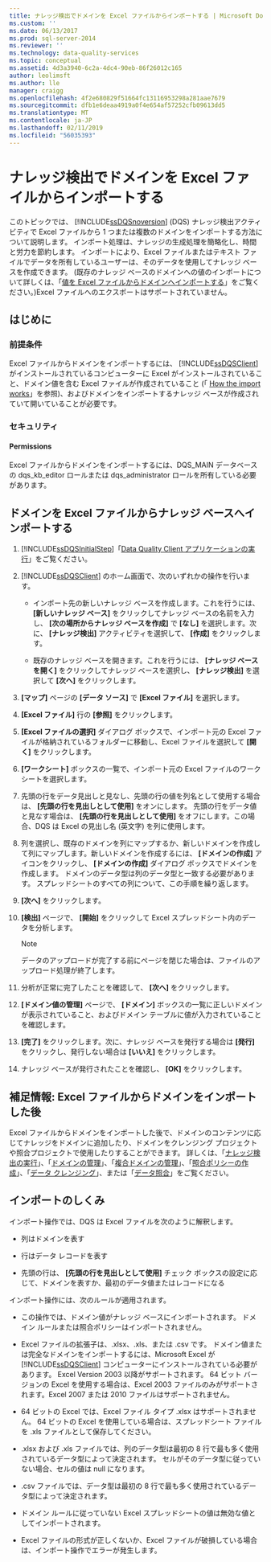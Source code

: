 ```yaml
---
title: ナレッジ検出でドメインを Excel ファイルからインポートする | Microsoft Docs
ms.custom: ''
ms.date: 06/13/2017
ms.prod: sql-server-2014
ms.reviewer: ''
ms.technology: data-quality-services
ms.topic: conceptual
ms.assetid: 4d3a3940-6c2a-4dc4-90eb-86f26012c165
author: leolimsft
ms.author: lle
manager: craigg
ms.openlocfilehash: 4f2e680829f51664fc13116953298a281aae7679
ms.sourcegitcommit: dfb1e6deaa4919a0f4e654af57252cfb09613dd5
ms.translationtype: MT
ms.contentlocale: ja-JP
ms.lasthandoff: 02/11/2019
ms.locfileid: "56035393"
---
```

# <a name="import-domains-from-an-excel-file-in-knowledge-discovery"></a>ナレッジ検出でドメインを Excel ファイルからインポートする
  このトピックでは、 [!INCLUDE[ssDQSnoversion](../includes/ssdqsnoversion-md.md)] (DQS) ナレッジ検出アクティビティで Excel ファイルから 1 つまたは複数のドメインをインポートする方法について説明します。 インポート処理は、ナレッジの生成処理を簡略化し、時間と労力を節約します。 インポートにより、Excel ファイルまたはテキスト ファイルでデータを所有しているユーザーは、そのデータを使用してナレッジ ベースを作成できます。 (既存のナレッジ ベースのドメインへの値のインポートについて詳しくは、「[値を Excel ファイルからドメインへインポートする](../../2014/data-quality-services/import-values-from-an-excel-file-into-a-domain.md)」をご覧ください。)Excel ファイルへのエクスポートはサポートされていません。  
  
##  <a name="BeforeYouBegin"></a> はじめに  
  
###  <a name="Prerequisites"></a> 前提条件  
 Excel ファイルからドメインをインポートするには、 [!INCLUDE[ssDQSClient](../includes/ssdqsclient-md.md)] がインストールされているコンピューターに Excel がインストールされていること、ドメイン値を含む Excel ファイルが作成されていること (「 [How the import works](#How)」を参照)、およびドメインをインポートするナレッジ ベースが作成されていて開いていることが必要です。  
  
###  <a name="Security"></a> セキュリティ  
  
####  <a name="Permissions"></a> Permissions  
 Excel ファイルからドメインをインポートするには、DQS_MAIN データベースの dqs_kb_editor ロールまたは dqs_administrator ロールを所有している必要があります。  
  
##  <a name="Import"></a> ドメインを Excel ファイルからナレッジ ベースへインポートする  
  
1.  [!INCLUDE[ssDQSInitialStep](../includes/ssdqsinitialstep-md.md)]「[Data Quality Client アプリケーションの実行](../../2014/data-quality-services/run-the-data-quality-client-application.md)」をご覧ください。  
  
2.  [!INCLUDE[ssDQSClient](../includes/ssdqsclient-md.md)] のホーム画面で、次のいずれかの操作を行います。  
  
    -   インポート先の新しいナレッジ ベースを作成します。これを行うには、 **[新しいナレッジ ベース]** をクリックしてナレッジ ベースの名前を入力し、 **[次の場所からナレッジ ベースを作成]** で **[なし]** を選択します。次に、 **[ナレッジ検出]** アクティビティを選択して、 **[作成]** をクリックします。  
  
    -   既存のナレッジ ベースを開きます。これを行うには、 **[ナレッジ ベースを開く]** をクリックしてナレッジ ベースを選択し、 **[ナレッジ検出]** を選択して **[次へ]** をクリックします。  
  
3.  **[マップ]** ページの **[データ ソース]** で **[Excel ファイル]** を選択します。  
  
4.  **[Excel ファイル]** 行の **[参照]** をクリックします。  
  
5.  **[Excel ファイルの選択]** ダイアログ ボックスで、インポート元の Excel ファイルが格納されているフォルダーに移動し、Excel ファイルを選択して **[開く]** をクリックします。  
  
6.  **[ワークシート]** ボックスの一覧で、インポート元の Excel ファイルのワークシートを選択します。  
  
7.  先頭の行をデータ見出しと見なし、先頭の行の値を列名として使用する場合は、 **[先頭の行を見出しとして使用]** をオンにします。 先頭の行をデータ値と見なす場合は、 **[先頭の行を見出しとして使用]** をオフにします。この場合、DQS は Excel の見出し名 (英文字) を列に使用します。  
  
8.  列を選択し、既存のドメインを列にマップするか、新しいドメインを作成して列にマップします。新しいドメインを作成するには、 **[ドメインの作成]** アイコンをクリックし、 **[ドメインの作成]** ダイアログ ボックスでドメインを作成します。 ドメインのデータ型は列のデータ型と一致する必要があります。 スプレッドシートのすべての列について、この手順を繰り返します。  
  
9. **[次へ]** をクリックします。  
  
10. **[検出]** ページで、 **[開始]** をクリックして Excel スプレッドシート内のデータを分析します。  
  
    > [!NOTE]  
    >  データのアップロードが完了する前にページを閉じた場合は、ファイルのアップロード処理が終了します。  
  
11. 分析が正常に完了したことを確認して、 **[次へ]** をクリックします。  
  
12. **[ドメイン値の管理]** ページで、 **[ドメイン]** ボックスの一覧に正しいドメインが表示されていること、およびドメイン テーブルに値が入力されていることを確認します。  
  
13. **[完了]** をクリックします。次に、ナレッジ ベースを発行する場合は **[発行]** をクリックし、発行しない場合は **[いいえ]** をクリックします。  
  
14. ナレッジ ベースが発行されたことを確認し、 **[OK]** をクリックします。  
  
##  <a name="FollowUp"></a>補足情報: Excel ファイルからドメインをインポートした後  
 Excel ファイルからドメインをインポートした後で、ドメインのコンテンツに応じてナレッジをドメインに追加したり、ドメインをクレンジング プロジェクトや照合プロジェクトで使用したりすることができます。 詳しくは、「[ナレッジ検出の実行](../../2014/data-quality-services/perform-knowledge-discovery.md)」、「[ドメインの管理](../../2014/data-quality-services/managing-a-domain.md)」、「[複合ドメインの管理](../../2014/data-quality-services/managing-a-composite-domain.md)」、「[照合ポリシーの作成](../../2014/data-quality-services/create-a-matching-policy.md)」、「[データ クレンジング](../../2014/data-quality-services/data-cleansing.md)」、または「[データ照合](../../2014/data-quality-services/data-matching.md)」をご覧ください。  
  
##  <a name="How"></a> インポートのしくみ  
 インポート操作では、DQS は Excel ファイルを次のように解釈します。  
  
-   列はドメインを表す  
  
-   行はデータ レコードを表す  
  
-   先頭の行は、 **[先頭の行を見出しとして使用]** チェック ボックスの設定に応じて、ドメインを表すか、最初のデータ値またはレコードになる  
  
 インポート操作には、次のルールが適用されます。  
  
-   この操作では、ドメイン値がナレッジ ベースにインポートされます。 ドメイン ルールまたは照合ポリシーはインポートされません。  
  
-   Excel ファイルの拡張子は、.xlsx、.xls、または .csv です。 ドメイン値または完全なドメインをインポートするには、Microsoft Excel が [!INCLUDE[ssDQSClient](../includes/ssdqsclient-md.md)] コンピューターにインストールされている必要があります。 Excel Version 2003 以降がサポートされます。 64 ビット バージョンの Excel を使用する場合は、Excel 2003 ファイルのみがサポートされます。Excel 2007 または 2010 ファイルはサポートされません。  
  
-   64 ビットの Excel では、Excel ファイル タイプ .xlsx はサポートされません。 64 ビットの Excel を使用している場合は、スプレッドシート ファイルを .xls ファイルとして保存してください。  
  
-   .xlsx および .xls ファイルでは、列のデータ型は最初の 8 行で最も多く使用されているデータ型によって決定されます。 セルがそのデータ型に従っていない場合、セルの値は null になります。  
  
-   .csv ファイルでは、データ型は最初の 8 行で最も多く使用されているデータ型によって決定されます。  
  
-   ドメイン ルールに従っていない Excel スプレッドシートの値は無効な値としてインポートされます。  
  
-   Excel ファイルの形式が正しくないか、Excel ファイルが破損している場合は、インポート操作でエラーが発生します。  
  
  
